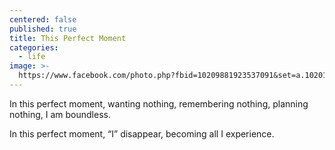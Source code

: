 ```yaml
---
centered: false
published: true
title: This Perfect Moment
categories:
  - life
image: >-
  https://www.facebook.com/photo.php?fbid=10209881923537091&set=a.10201036951538319.1073741826.1003583762&type=3
---
```

In this perfect moment,
wanting nothing,
remembering nothing,
planning nothing,
I am boundless.

In this perfect moment,
“I” disappear,
becoming all
I experience.

